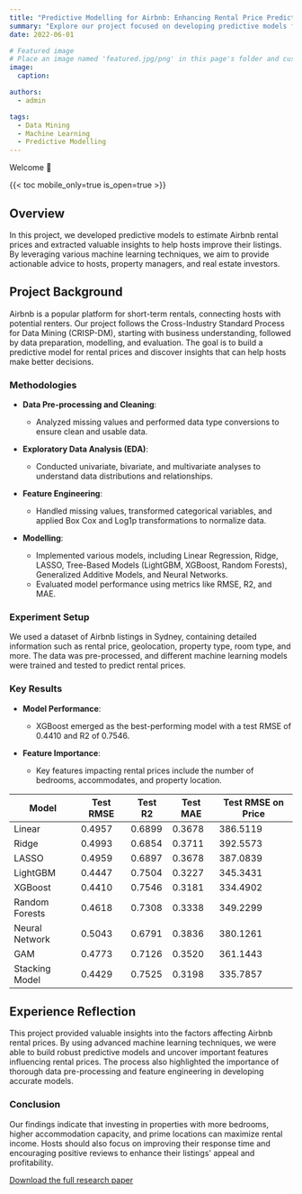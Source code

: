 ```yaml
---
title: "Predictive Modelling for Airbnb: Enhancing Rental Price Predictions and Host Strategies"
summary: "Explore our project focused on developing predictive models for Airbnb rental prices and uncovering insights to help hosts optimize their listings."
date: 2022-06-01

# Featured image
# Place an image named 'featured.jpg/png' in this page's folder and customize its options here.
image:
  caption:

authors:
  - admin

tags:
  - Data Mining
  - Machine Learning
  - Predictive Modelling
---
```


Welcome 👋

{{< toc mobile_only=true is_open=true >}}

## Overview

In this project, we developed predictive models to estimate Airbnb rental prices and extracted valuable insights to help hosts improve their listings. By leveraging various machine learning techniques, we aim to provide actionable advice to hosts, property managers, and real estate investors.

## Project Background

Airbnb is a popular platform for short-term rentals, connecting hosts with potential renters. Our project follows the Cross-Industry Standard Process for Data Mining (CRISP-DM), starting with business understanding, followed by data preparation, modelling, and evaluation. The goal is to build a predictive model for rental prices and discover insights that can help hosts make better decisions.

### Methodologies

- **Data Pre-processing and Cleaning**:
  - Analyzed missing values and performed data type conversions to ensure clean and usable data.

- **Exploratory Data Analysis (EDA)**:
  - Conducted univariate, bivariate, and multivariate analyses to understand data distributions and relationships.

- **Feature Engineering**:
  - Handled missing values, transformed categorical variables, and applied Box Cox and Log1p transformations to normalize data.

- **Modelling**:
  - Implemented various models, including Linear Regression, Ridge, LASSO, Tree-Based Models (LightGBM, XGBoost, Random Forests), Generalized Additive Models, and Neural Networks.
  - Evaluated model performance using metrics like RMSE, R2, and MAE.

### Experiment Setup

We used a dataset of Airbnb listings in Sydney, containing detailed information such as rental price, geolocation, property type, room type, and more. The data was pre-processed, and different machine learning models were trained and tested to predict rental prices.

### Key Results

- **Model Performance**:
  - XGBoost emerged as the best-performing model with a test RMSE of 0.4410 and R2 of 0.7546.

- **Feature Importance**:
  - Key features impacting rental prices include the number of bedrooms, accommodates, and property location.

| Model                | Test RMSE | Test R2 | Test MAE | Test RMSE on Price |
|----------------------|-----------|---------|----------|---------------------|
| Linear               | 0.4957    | 0.6899  | 0.3678   | 386.5119            |
| Ridge                | 0.4993    | 0.6854  | 0.3711   | 392.5573            |
| LASSO                | 0.4959    | 0.6897  | 0.3678   | 387.0839            |
| LightGBM             | 0.4447    | 0.7504  | 0.3227   | 345.3431            |
| XGBoost              | 0.4410    | 0.7546  | 0.3181   | 334.4902            |
| Random Forests       | 0.4618    | 0.7308  | 0.3338   | 349.2299            |
| Neural Network       | 0.5043    | 0.6791  | 0.3836   | 380.1261            |
| GAM                  | 0.4773    | 0.7126  | 0.3520   | 361.1443            |
| Stacking Model       | 0.4429    | 0.7525  | 0.3198   | 335.7857            |

## Experience Reflection

This project provided valuable insights into the factors affecting Airbnb rental prices. By using advanced machine learning techniques, we were able to build robust predictive models and uncover important features influencing rental prices. The process also highlighted the importance of thorough data pre-processing and feature engineering in developing accurate models.

### Conclusion

Our findings indicate that investing in properties with more bedrooms, higher accommodation capacity, and prime locations can maximize rental income. Hosts should also focus on improving their response time and encouraging positive reviews to enhance their listings' appeal and profitability.

[Download the full research paper](Airbnb_Price_Prediction_Report.pdf)


